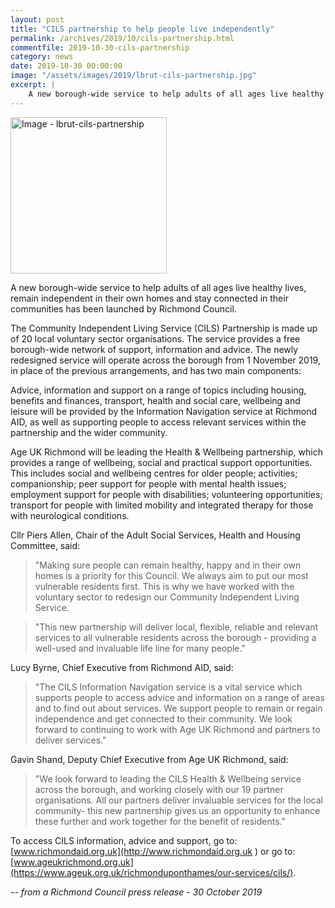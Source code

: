 ```yaml
---
layout: post
title: "CILS partnership to help people live independently"
permalink: /archives/2019/10/cils-partnership.html
commentfile: 2019-10-30-cils-partnership
category: news
date: 2019-10-30 00:00:00
image: "/assets/images/2019/lbrut-cils-partnership.jpg"
excerpt: |
    A new borough-wide service to help adults of all ages live healthy lives, remain independent in their own homes and stay connected in their communities has been launched by Richmond Council.
---
```

<a href="/assets/images/2019/lbrut-cils-partnership.jpg" title="Click for a larger image"><img src="/assets/images/2019/lbrut-cils-partnership-thumb.jpg" width="250" alt="Image - lbrut-cils-partnership"  class="photo right"/></a>

A new borough-wide service to help adults of all ages live healthy lives, remain independent in their own homes and stay connected in their communities has been launched by Richmond Council.

The Community Independent Living Service (CILS) Partnership is made up of 20 local voluntary sector organisations. The service provides a free borough-wide network of support, information and advice. The newly redesigned service will operate across the borough from 1 November 2019, in place of the previous arrangements, and has two main components:

Advice, information and support on a range of topics including housing, benefits and finances, transport, health and social care, wellbeing and leisure will be provided by the Information Navigation service at Richmond AID, as well as supporting people to access relevant services within the partnership and the wider community.

Age UK Richmond will be leading the Health & Wellbeing partnership, which provides a range of wellbeing, social and practical support opportunities. This includes social and wellbeing centres for older people; activities; companionship; peer support for people with mental health issues; employment support for people with disabilities; volunteering opportunities; transport for people with limited mobility and integrated therapy for those with neurological conditions.

Cllr Piers Allen, Chair of the Adult Social Services, Health and Housing Committee, said:

> "Making sure people can remain healthy, happy and in their own homes is a priority for this Council. We always aim to put our most vulnerable residents first. This is why we have worked with the voluntary sector to redesign our Community Independent Living Service.

> "This new partnership will deliver local, flexible, reliable and relevant services to all vulnerable residents across the borough - providing a well-used and invaluable life line for many people."

Lucy Byrne, Chief Executive from Richmond AID, said:

> "The CILS Information Navigation service is a vital service which supports people to access advice and information on a range of areas and to find out about services. We support people to remain or regain independence and get connected to their community. We look forward to continuing to work with Age UK Richmond and partners to deliver services."

Gavin Shand, Deputy Chief Executive from Age UK Richmond, said:

> "We look forward to leading the CILS Health & Wellbeing service across the borough, and working closely with our 19 partner organisations. All our partners deliver invaluable services for the local community- this new partnership gives us an opportunity to enhance these further and work together for the benefit of residents."

To access CILS information, advice and support, go to: [www.richmondaid.org.uk](http://www.richmondaid.org.uk ) or go to: [www.ageukrichmond.org.uk](https://www.ageuk.org.uk/richmonduponthames/our-services/cils/).

<cite>-- from a Richmond Council press release - 30 October 2019</cite>

